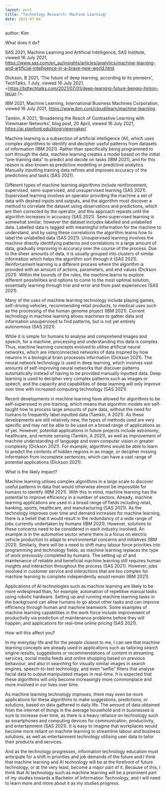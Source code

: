 ```yaml
---
layout: post
title: "Technology Research: Machine Learning"
date: 2021-07-04
---
```

author: Kim

What does it do?

SAS 2021, Machine Learning and Artificial Intelligence, SAS Institute, viewed 16 July 2021, <https://www.sas.com/en_au/insights/articles/analytics/machine-learning-and-artificial-intelligence-in-a-brave-new-world.html>.

Dickson, B 2021, ‘The future of deep learning, according to its pioneers’, TechTalks, 1 July, viewed 16 July 2021, <https://bdtechtalks.com/2021/07/01/deep-learning-future-bengio-hinton-lecun />.

IBM 2021, Machine Learning, International Business Machines Corporation, viewed 16 July 2021, <https://www.ibm.com/cloud/learn/machine-learning>.

Tamkin, A 2021, ‘Broadening the Reach of Contrastive Learning with Viewmaker Networks’, blog post, 20 April, viewed 16 July 2021, <https://ai.stanford.edu/blog/viewmaker/>.


Machine learning is a subsection of artificial intelligence (AI), which uses complex algorithms to identify and decipher useful patterns from datasets of information (IBM 2021). Rather than specifically being programmed to sort through the data, machine learning creates a model based on the initial “pre-training data” to predict and decide on tasks (IBM 2021), and for this reason is also known as predictive modelling or predictive analytics. Manually inputting training data refines and improves accuracy of the predictions and tasks (SAS 2021).  

Different types of machine learning algorithms include reinforcement, supervised, semi-supervised, and unsupervised learning (SAS 2021). Supervised learning involves an operator providing the machine a set of data with desired inputs and outputs, and the algorithm must discover a method to correlate the dataset using observations and predictions, which are then corrected by the operator, and this approach repeats until the algorithm increases in accuracy (SAS 2021). Semi-supervised learning is somewhat similar; however the dataset includes labelled and unlabelled data. Labelled data is tagged with meaningful information for the machine to understand, and by using these correlations the algorithm learns how to label the unlabelled data (SAS 2021). Unsupervised learning involves the machine directly identifying patterns and correlations in a large amount of data, gradually improving in accuracy over the course of the process. Due to the sheer amounts of data, it is usually grouped into clusters of similar information which helps the algorithm sort through it (SAS 2021). Reinforcement learning is a different process where the algorithm is provided with an amount of actions, parameters, and end values (Dickson 2021). Within the bounds of the rules, the machine learns to explore different possibilities and options to come to the most optimal solution, essentially learning through trial and error and from past experiences (SAS 2021).

Many of the uses of machine learning technology include playing games, self-driving vehicles, recommending retail products, to medical uses such as the processing of the human genome project (IBM 2021). Current technology in machine learning allows machines to gather data and information unsupervised to find patterns, but is not yet entirely autonomous (SAS 2021).  

While it is simple for humans to analyse and comprehend images and speech, for a machine, processing and understanding this data is complex. Thus, machine learning concepts evolved to utilise artificial neural networks, which are interconnected networks of data inspired by how neurons in a biological brain processes information (Dickson 2021). The neural network technology is used in deep learning, which involves vast amounts of self-improving neural networks that discover patterns automatically instead of having to be provided manually inputted data. Deep learning is used to decipher very complex patterns such as images or speech, and the capacity and capabilities of deep learning will only improve over time with increased computing technology (SAS 2021).

Recent developments in machine learning have allowed for algorithms to be self-supervised in pre-training, which means that algorithm models are self-taught how to process large amounts of pure data, without the need for humans to frequently label inputted data (Tamkin, A 2021). As these developments are still relatively new, the types of methods used are very specific and may not be able to be used on a broad range of applications as of yet. However, potential applications in future projects include astronomy, healthcare, and remote sensing (Tamkin, A 2021), as well as improvement of machine understanding of language and even computer vision in greater complexity (Dickson 2021). For example, algorithms would be able to learn to predict the contents of hidden regions in an image, or decipher missing information from incomplete sentences, which can have a vast range of potential applications (Dickson 2021).



What is the likely impact?

Machine learning utilises complex algorithms in a large scale to discover useful patterns in data that would otherwise almost be impossible for humans to identify (IBM 2021). With this in mind, machine learning has the potential to improve efficiency in a number of sectors. Already, machine learning applications are used in a broad range of fields including retail, banking, sports, healthcare, and manufacturing (SAS 2021). As the technology improves over time and demand increases for machine learning, there is a belief that it would result in the redundancy of a wide range of jobs currently undertaken by humans (IBM 2021). However, solutions to these concerns need to be considered in each industry involved. An example is in the automotive sector where there is a focus on electric vehicle production to adapt to environmental concerns and initiatives (IBM 2021). Similarly, there will be a need to shift many labour force priorities into programming and technology fields, as machine learning replaces the type of work previously completed by humans. The setting up of and maintenance of reliable and beneficial machine learning still requires human insights and interaction throughout the process (SAS 2021). However, jobs involved in customer service and interactions that are too complex for machine learning to complete independently would remain (IBM 2021).

Applications of AI technologies such as machine learning are likely to be more widespread than, for example, automation of repetitive manual tasks using robotic hardware. Setting up and running machine learning tasks in the background can allow humans to go about other tasks and can improve efficiency through human and machine teamwork. Some examples of machine learning capabilities in the work force include improvement of productivity via prediction of maintenance problems before they will happen, and applications for real-time online pricing (SAS 2021).



How will this affect you?

In my everyday life and for the people closest to me, I can see that machine learning concepts are already used in applications such as tailoring search engine results, suggestions or recommendations of content in streaming services, social media feeds and online shopping based on previous behaviour, and also in searching for visually similar images in search engines, speech-to-text technology, and even “selfie” filters that analyse facial data to output manipulated images in real-time. It is expected that these algorithms will only become increasingly more commonplace and more involved in our lives over time.

As machine learning technology improves, there may even be more applications for these algorithms to make suggestions, predictions, or solutions, based on data gathered in daily life. The amount of data obtained from the internet of things in the average household and in businesses is sure to increase over time, as there is a heavy reliance on technology such as smartphones and computing devices for communication, productivity, and entertainment (SAS 2021). It is easy to imagine that workplaces would become more reliant on machine learning to streamline labour and business solutions, as well as entertainment technology utilising user data to tailor their products and services.  

And as the technology progresses, information technology education must anticipate for a shift in priorities and job demands of the future and I think that machine learning and AI technology will be at the forefront of future technology, or at the very least, become a major part of it. Because of this, I think that AI technology such as machine learning will be a prominent part of my studies towards a Bachelor of Information Technology, and I will need to learn more and more about it as my studies progress.
